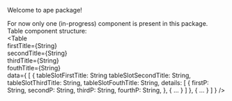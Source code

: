 Welcome to ape package!

For now only one (in-progress) component is present in this package.
<br />
Table component structure: 
<br />
      <Table
      <br />
        firstTitle={String}
        <br />
        secondTitle={String}
        <br />
        thirdTitle={String}
        <br />
        fouthTitle={String}
        <br />
        data={
          [
            {
              tableSlotFirstTitle: String
              tableSlotSecondTitle: String,
              tableSlotThirdTitle: String,
              tableSlotFouthTitle: String,
              details: [
                {
                  firstP: String,
                  secondP: String,
                  thirdP: String,
                  fourthP: String,
                },
                {
                ...
                }
              ]
            },
            {
            ...
            }
          ]
        }
      />
